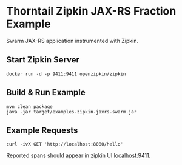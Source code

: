 # Thorntail Zipkin JAX-RS Fraction Example

Swarm JAX-RS application instrumented with Zipkin.

## Start Zipkin Server
```
docker run -d -p 9411:9411 openzipkin/zipkin
```

## Build & Run Example
```
mvn clean package
java -jar target/examples-zipkin-jaxrs-swarm.jar
```

## Example Requests
```
curl -ivX GET 'http://localhost:8080/hello'
```

Reported spans should appear in zipkin UI [localhost:9411](http://localhost:9411).

